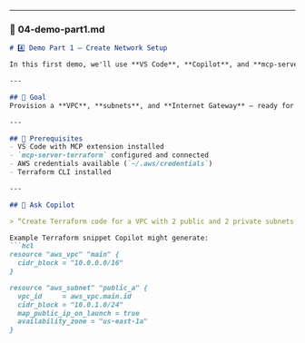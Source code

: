 
---

### 🧱 **04-demo-part1.md**
```markdown
# 4️⃣ Demo Part 1 — Create Network Setup

In this first demo, we'll use **VS Code**, **Copilot**, and **mcp-server-terraform** to create a foundational AWS network.

---

## 🎯 Goal
Provision a **VPC**, **subnets**, and **Internet Gateway** — ready for EKS and apps.

---

## 🧰 Prerequisites
- VS Code with MCP extension installed
- `mcp-server-terraform` configured and connected
- AWS credentials available (`~/.aws/credentials`)
- Terraform CLI installed

---

## 💬 Ask Copilot

> “Create Terraform code for a VPC with 2 public and 2 private subnets in `us-east-1`, along with route tables and an Internet Gateway.”

Example Terraform snippet Copilot might generate:
```hcl
resource "aws_vpc" "main" {
  cidr_block = "10.0.0.0/16"
}

resource "aws_subnet" "public_a" {
  vpc_id     = aws_vpc.main.id
  cidr_block = "10.0.1.0/24"
  map_public_ip_on_launch = true
  availability_zone = "us-east-1a"
}
